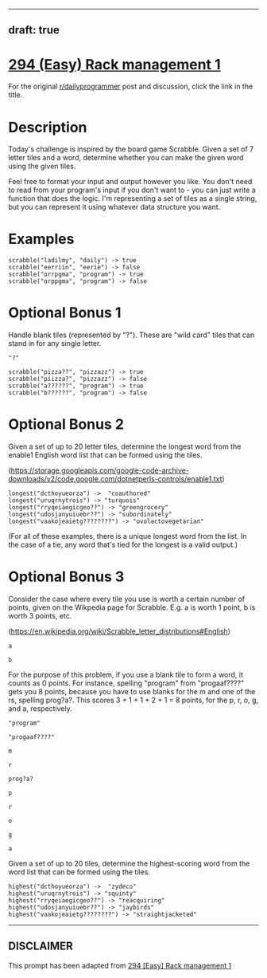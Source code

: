 ---
draft: true
----

# [294 (Easy) Rack management 1](https://www.reddit.com/r/dailyprogrammer/comments/5go843/20161205_challenge_294_easy_rack_management_1/)

For the original [r/dailyprogrammer](https://www.reddit.com/r/dailyprogrammer/) post and discussion, click the link in the title.

# Description
Today's challenge is inspired by the board game Scrabble. Given a set of 7 letter tiles and a word, determine whether you can make the given word using the given tiles.

Feel free to format your input and output however you like. You don't need to read from your program's input if you don't want to - you can just write a function that does the logic. I'm representing a set of tiles as a single string, but you can represent it using whatever data structure you want.

# Examples

```
scrabble("ladilmy", "daily") -> true
scrabble("eerriin", "eerie") -> false
scrabble("orrpgma", "program") -> true
scrabble("orppgma", "program") -> false
```
# Optional Bonus 1
Handle blank tiles (represented by "?"). These are "wild card" tiles that can stand in for any single letter.


```
"?"
```

```
scrabble("pizza??", "pizzazz") -> true
scrabble("piizza?", "pizzazz") -> false
scrabble("a??????", "program") -> true
scrabble("b??????", "program") -> false
```
# Optional Bonus 2
Given a set of up to 20 letter tiles, determine the longest word from the enable1 English word list that can be formed using the tiles.

(https://storage.googleapis.com/google-code-archive-downloads/v2/code.google.com/dotnetperls-controls/enable1.txt)

```
longest("dcthoyueorza") ->  "coauthored"
longest("uruqrnytrois") -> "turquois"
longest("rryqeiaegicgeo??") -> "greengrocery"
longest("udosjanyuiuebr??") -> "subordinately"
longest("vaakojeaietg????????") -> "ovolactovegetarian"
```
(For all of these examples, there is a unique longest word from the list. In the case of a tie, any word that's tied for the longest is a valid output.)

# Optional Bonus 3
Consider the case where every tile you use is worth a certain number of points, given on the Wikpedia page for Scrabble. E.g. a is worth 1 point, b is worth 3 points, etc.

(https://en.wikipedia.org/wiki/Scrabble_letter_distributions#English)

```
a
```

```
b
```
For the purpose of this problem, if you use a blank tile to form a word, it counts as 0 points. For instance, spelling "program" from "progaaf????" gets you 8 points, because you have to use blanks for the m and one of the rs, spelling prog?a?. This scores 3 + 1 + 1 + 2 + 1 = 8 points, for the p, r, o, g, and a, respectively.


```
"program"
```

```
"progaaf????"
```

```
m
```

```
r
```

```
prog?a?
```

```
p
```

```
r
```

```
o
```

```
g
```

```
a
```
Given a set of up to 20 tiles, determine the highest-scoring word from the word list that can be formed using the tiles.


```
highest("dcthoyueorza") ->  "zydeco"
highest("uruqrnytrois") -> "squinty"
highest("rryqeiaegicgeo??") -> "reacquiring"
highest("udosjanyuiuebr??") -> "jaybirds"
highest("vaakojeaietg????????") -> "straightjacketed"
```

----
## **DISCLAIMER**
This prompt has been adapted from [294 [Easy] Rack management 1](https://www.reddit.com/r/dailyprogrammer/comments/5go843/20161205_challenge_294_easy_rack_management_1/
)
